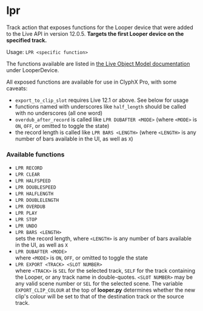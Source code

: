 # lpr

Track action that exposes functions for the Looper device that were added to the Live API in version 12.0.5. __Targets the first Looper device on the specified track.__

Usage: `LPR <specific function>`

The functions available are listed in [the Live Object Model documentation](https://docs.cycling74.com/max8/vignettes/live_object_model#live_obj_anchor_LooperDevice) under LooperDevice.

All exposed functions are available for use in ClyphX Pro, with some caveats:

* `export_to_clip_slot` requires Live 12.1 or above. See below for usage
* functions named with underscores like `half_length` should be called with no underscores (all one word)
* `overdub_after_record` is called like `LPR DUBAFTER <MODE>` (where `<MODE>` is `ON`, `OFF`, or omitted to toggle the state)
* the record length is called like `LPR BARS <LENGTH>` (where `<LENGTH>` is any number of bars available in the UI, as well as `X`)

### Available functions

* `LPR RECORD`
* `LPR CLEAR`
* `LPR HALFSPEED`
* `LPR DOUBLESPEED`
* `LPR HALFLENGTH`
* `LPR DOUBLELENGTH`
* `LPR OVERDUB`
* `LPR PLAY`
* `LPR STOP`
* `LPR UNDO`
* `LPR BARS <LENGTH>`\
sets the record length, where `<LENGTH>` is any number of bars available in the UI, as well as `X`
* `LPR DUBAFTER <MODE>`\
where `<MODE>` is `ON`, `OFF`, or omitted to toggle the state
* `LPR EXPORT <TRACK> <SLOT NUMBER>`\
where `<TRACK>` is `SEL` for the selected track, `SELF` for the track containing the Looper, or any track name in double-quotes. `<SLOT NUMBER>` may be any valid scene number or `SEL` for the selected scene. The variable `EXPORT_CLIP_COLOUR` at the top of __looper.py__ determines whether the new clip's colour will be set to that of the destination track or the source track.